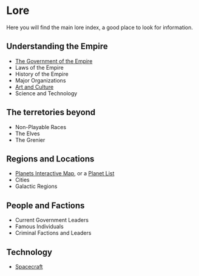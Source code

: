 # Lore
Here you will find the main lore index, a good place to look for information.

## Understanding the Empire
 * [The Government of the Empire](government.html)
 * Laws of the Empire
 * History of the Empire
 * Major Organizations
 * [Art and Culture](avarian-culture.html)
 * Science and Technology

## The terretories beyond
 * Non-Playable Races
 * The Elves
 * The Grenier

## Regions and Locations
 * [Planets Interactive Map](planets-interactive), or a [Planet List](planets)
 * Cities
 * Galactic Regions
 

## People and Factions
 * Current Government Leaders
 * Famous Individuals
 * Criminal Factions and Leaders

## Technology
 * [Spacecraft](spacecraft.html) 
